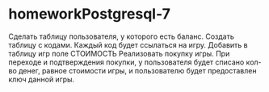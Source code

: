 # homeworkPostgresql-7
Сделать таблицу пользователя, у которого есть баланс. Создать таблицу с кодами. Каждый код будет ссылаться на игру.  Добавить в таблицу игр поле СТОИМОСТЬ Реализовать покупку игры. При переходе и подтверждения покупки, у пользователя будет списано кол-во денег, равное стоимости игры, и пользователю будет предоставлен ключ данной игры. 

